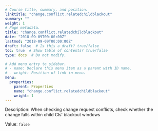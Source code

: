 ```yaml
---
# Course title, summary, and position.
linktitle: "change.conflict.relatedchildblackout"
summary: ""
weight: 1
# Page metadata.
title: "change.conflict.relatedchildblackout"
date: "2018-09-09T00:00:00Z"
lastmod: "2018-09-09T00:00:00Z"
draft: false  # Is this a draft? true/false
toc: true  # Show table of contents? true/false
type: docs  # Do not modify.

# Add menu entry to sidebar.
# - name: Declare this menu item as a parent with ID name.
# - weight: Position of link in menu.
menu:
  properties:
    parent: Properties
    name: "change.conflict.relatedchildblackout"
    weight: 1
---
```


Description: When checking change request conflicts, check whether the change falls within child CIs' blackout windows


Value: `false`